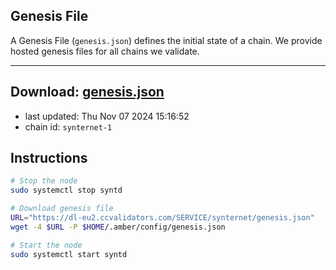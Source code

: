 ## Genesis File
A Genesis File (`genesis.json`) defines the initial state of a chain. We provide hosted genesis files for all chains we validate.

---
**Download: [genesis.json](https://dl-eu2.ccvalidators.com/SERVICE/synternet/genesis.json)**
---

- last updated: Thu Nov 07 2024 15:16:52
- chain id: `synternet-1`

## Instructions
```sh
# Stop the node
sudo systemctl stop syntd

# Download genesis file
URL="https://dl-eu2.ccvalidators.com/SERVICE/synternet/genesis.json"
wget -4 $URL -P $HOME/.amber/config/genesis.json

# Start the node
sudo systemctl start syntd
```
